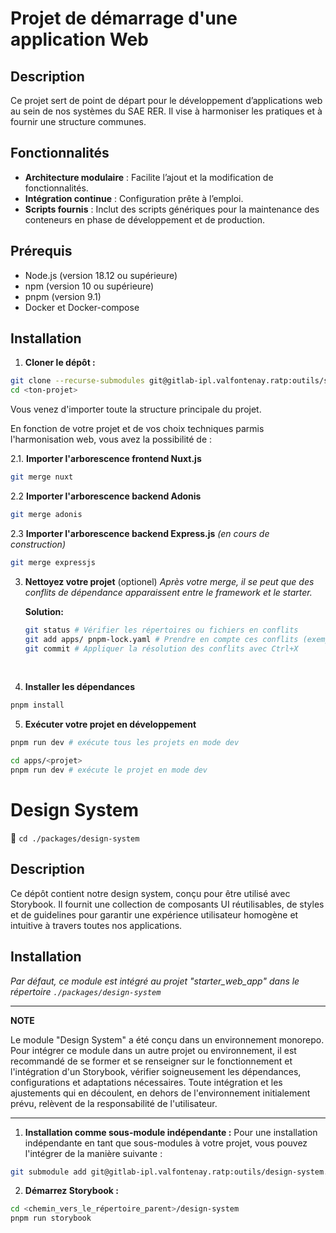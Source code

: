 # Projet de démarrage d'une application Web

## Description

Ce projet sert de point de départ pour le développement d’applications web au sein de nos systèmes du SAE RER. Il vise à harmoniser les pratiques et à fournir une structure communes.

## Fonctionnalités

- **Architecture modulaire** : Facilite l’ajout et la modification de fonctionnalités.
- **Intégration continue** : Configuration prête à l’emploi.
- **Scripts fournis** : Inclut des scripts génériques pour la maintenance des conteneurs en phase de développement et de production.

## Prérequis

- Node.js (version 18.12 ou supérieure)
- npm (version 10 ou supérieure)
- pnpm (version 9.1)
- Docker et Docker-compose

## Installation

1. **Cloner le dépôt :**

```bash
git clone --recurse-submodules git@gitlab-ipl.valfontenay.ratp:outils/starter_web_app.git <ton-projet>
cd <ton-projet>
```

Vous venez d'importer toute la structure principale du projet.

En fonction de votre projet et de vos choix techniques parmis l'harmonisation web, vous avez la possibilité de :

2.1. **Importer l'arborescence frontend Nuxt.js**

```bash
git merge nuxt
```

2.2 **Importer l'arborescence backend Adonis**

```bash
git merge adonis
```

2.3 **Importer l'arborescence backend Express.js** _(en cours de construction)_

```bash
git merge expressjs
```

3. **Nettoyez votre projet** (optionel)
   _Après votre merge, il se peut que des conflits de dépendance apparaissent entre le framework et le starter._

   **Solution:**

   ```bash
   git status # Vérifier les répertoires ou fichiers en conflits
   git add apps/ pnpm-lock.yaml # Prendre en compte ces conflits (exemple ici avec le répertoire "apps" et le fichier "pnpm-lock.yaml")
   git commit # Appliquer la résolution des conflits avec Ctrl+X
   ```

   <br>

4. **Installer les dépendances**

```bash
pnpm install
```

5. **Exécuter votre projet en développement**

```bash
pnpm run dev # exécute tous les projets en mode dev

cd apps/<projet>
pnpm run dev # exécute le projet en mode dev

```

# Design System

🔗 `cd ./packages/design-system`

## Description

Ce dépôt contient notre design system, conçu pour être utilisé avec Storybook. Il fournit une collection de composants UI réutilisables, de styles et de guidelines pour garantir une expérience utilisateur homogène et intuitive à travers toutes nos applications.

## Installation

_Par défaut, ce module est intégré au projet "starter_web_app" dans le répertoire `./packages/design-system`_

---

**NOTE**

Le module "Design System" a été conçu dans un environnement monorepo. Pour intégrer ce module dans un autre projet ou environnement, il est recommandé de se former et se renseigner sur le fonctionnement et l'intégration d'un Storybook, vérifier soigneusement les dépendances, configurations et adaptations nécessaires. Toute intégration et les ajustements qui en découlent, en dehors de l'environnement initialement prévu, relèvent de la responsabilité de l'utilisateur.

---

1. **Installation comme sous-module indépendante :**
   Pour une installation indépendante en tant que sous-modules à votre projet, vous pouvez l'intégrer de la manière suivante :

```bash
git submodule add git@gitlab-ipl.valfontenay.ratp:outils/design-system.git <chemin_souhaité>
```

2. **Démarrez Storybook :**

```bash
cd <chemin_vers_le_répertoire_parent>/design-system
pnpm run storybook
```
